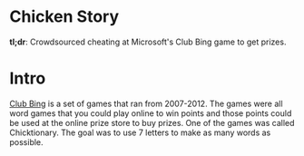 # Chicken Story

**tl;dr**: Crowdsourced cheating at Microsoft's Club Bing game to get prizes.

# Intro

[Club Bing](https://en.wikipedia.org/wiki/Club_Bing) is a set of games that ran from 2007-2012.  The games were all word games that you could play online to win points and those points could be used at the online prize store to buy prizes.  One of the games was called Chicktionary.  The goal was to use 7 letters to make as many words as possible.

